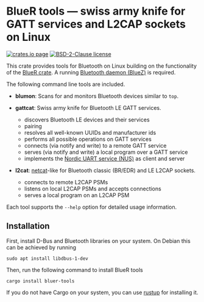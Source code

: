 BlueR tools — swiss army knife for GATT services and L2CAP sockets on Linux
===========================================================================

[![crates.io page](https://img.shields.io/crates/v/bluer-tools)](https://crates.io/crates/bluer-tools)
[![BSD-2-Clause license](https://img.shields.io/crates/l/bluer-tools)](https://raw.githubusercontent.com/bluez/bluer/master/LICENSE)

This crate provides tools for Bluetooth on Linux building on the functionality of the [BlueR crate].
A running [Bluetooth daemon (BlueZ)] is required.

The following command line tools are included.

  - **blumon**: Scans for and monitors Bluetooth devices similar to `top`.

  - **gattcat**: Swiss army knife for Bluetooth LE GATT services.
    - discovers Bluetooth LE devices and their services
    - pairing
    - resolves all well-known UUIDs and manufacturer ids
    - performs all possible operations on GATT services
    - connects (via notify and write) to a remote GATT service
    - serves (via notify and write) a local program over a GATT service
    - implements the [Nordic UART service (NUS)] as client and server

  - **l2cat**: [netcat]-like for Bluetooth classic (BR/EDR) and LE L2CAP sockets.
    - connects to remote L2CAP PSMs
    - listens on local L2CAP PSMs and accepts connections
    - serves a local program on an L2CAP PSM

Each tool supports the `--help` option for detailed usage information.

[BlueR crate]: https://crates.io/crates/bluer
[Nordic UART service (NUS)]: https://developer.nordicsemi.com/nRF_Connect_SDK/doc/latest/nrf/include/bluetooth/services/nus.html
[netcat]: https://sectools.org/tool/netcat/
[Bluetooth daemon (BlueZ)]: http://www.bluez.org/

Installation
------------

First, install D-Bus and Bluetooth libraries on your system.
On Debian this can be achieved by running

    sudo apt install libdbus-1-dev

Then, run the following command to install BlueR tools

    cargo install bluer-tools

If you do not have Cargo on your system, you can use [rustup] for installing it.

[rustup]: https://rustup.rs/
